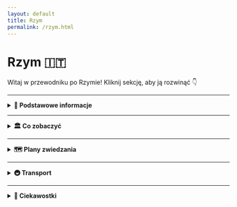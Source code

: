 ```yaml
---
layout: default
title: Rzym
permalink: /rzym.html
---
```


# Rzym 🇮🇹

Witaj w przewodniku po Rzymie! Kliknij sekcję, aby ją rozwinąć 👇

---

<details>
  <summary><strong>📌 Podstawowe informacje</strong></summary>
  <p><strong>Rzym</strong> (wł. <em>Roma</em>) to stolica Włoch i jedno z najstarszych nieprzerwanie zamieszkanych miast w Europie. Położony w środkowej części kraju, nad rzeką Tyber, Rzym jest nie tylko ważnym ośrodkiem administracyjnym, ale też historycznym i kulturalnym centrum świata zachodniego.</p>

  <h3>Kluczowe fakty:</h3>
  <ul>
    <li><strong>Kraj:</strong> Włochy</li>
    <li><strong>Region:</strong> Lacjum</li>
    <li><strong>Ludność:</strong> ok. 2,8 miliona mieszkańców</li>
    <li><strong>Język urzędowy:</strong> włoski</li>
    <li><strong>Waluta:</strong> euro (EUR)</li>
    <li><strong>Strefa czasowa:</strong> CET (UTC+1), w lecie CEST (UTC+2)</li>
    <li><strong>Lotniska:</strong> Fiumicino (FCO), Ciampino (CIA)</li>
  </ul>

  <h3>Dlaczego warto odwiedzić Rzym?</h3>
  <p>Rzym to miasto o niesamowitym dziedzictwie – przez tysiące lat był centrum Cesarstwa Rzymskiego, a później Kościoła Katolickiego. Znajduje się tu Watykan – najmniejsze państwo świata i siedziba papieża. Rzym to także miasto muzeów, placów, fontann, starożytnych ruin i wyśmienitej włoskiej kuchni.</p>
</details>

---

<details>
  <summary><strong>🏛️ Co zobaczyć</strong></summary>
  <details>
  <summary><strong>🏟️ Koloseum – jak zwiedzać i kupić bilety</strong></summary>
  <p><strong>Koloseum</strong> (wł. <em>Colosseo</em>) to największy amfiteatr starożytnego Rzymu i jeden z najsłynniejszych zabytków świata. Zbudowane w I wieku n.e., mieściło nawet 50 tysięcy widzów i było miejscem walk gladiatorów, pokazów i rekonstrukcji bitew. Dziś to symbol Wiecznego Miasta.</p>

  <h3>Jak dotrzeć?</h3>
  <ul>
    <li>Znajduje się w centrum Rzymu, przy stacji metra <strong>Colosseo</strong> (linia B).</li>
  </ul>

  <h3>Godziny otwarcia</h3>
  <ul>
    <li><strong>Codziennie</strong>: od 9:00 do ok. 19:00 (ostatnie wejście godzinę wcześniej)</li>
    <li><strong>Zamknięte</strong>: 25 grudnia i 1 stycznia</li>
  </ul>

  <h3>Rodzaje biletów</h3>
  <ul>
    <li><strong>Bilet standardowy</strong> (~18€): Koloseum, Forum Romanum i Palatyn, ważny 24h</li>
    <li><strong>Z audio przewodnikiem</strong> lub <strong>z przewodnikiem</strong></li>
    <li><strong>Bilet Arena Floor</strong>: wejście na arenę</li>
    <li><strong>Underground & Upper Levels</strong>: podziemia i wyższe piętra – tylko z przewodnikiem</li>
  </ul>

  <h3>Gdzie kupić bilety?</h3>
  <ul>
    <li>Najlepiej <strong>online z wyprzedzeniem</strong> – duże kolejki na miejscu</li>
    <li>Oficjalna strona: <a href="https://colosseo.it" target="_blank">colosseo.it</a></li>
  </ul>

  <h3>Wskazówki</h3>
  <ul>
    <li>Latem zabierz wodę i czapkę – mało cienia</li>
    <li>Nie zabieraj dużych plecaków – mogą być zakazane</li>
  </ul>

  <h3>Ciekawostka</h3>
  <p>Po upadku Rzymu Koloseum było rozbierane na kamień. Mimo to przetrwało wieki i dziś jest jednym z cudów architektury starożytnej – przyciąga miliony turystów rocznie.</p>
</details>


<details>
  <summary><strong>🏛️ Forum Romanum – serce starożytnego Rzymu</strong></summary>
  <p><strong>Forum Romanum</strong> to najważniejsze miejsce życia publicznego w starożytnym Rzymie – centrum polityczne, religijne i handlowe przez prawie 1000 lat.</p>

  <h3>Co zobaczyć?</h3>
  <ul>
    <li>Łuk Tytusa</li>
    <li>Świątynia Saturna</li>
    <li>Kurii – dawna siedziba senatu</li>
    <li>Bazylika Maksencjusza</li>
    <li>Dom Westalek</li>
  </ul>

  <h3>Informacje praktyczne</h3>
  <ul>
    <li>Wejście przez Koloseum lub wzgórze Palatyn</li>
    <li>W cenie biletu do Koloseum</li>
    <li>Czas zwiedzania: 1–1,5 godziny</li>
  </ul>

  <h3>Ciekawostka</h3>
  <p>Forum popadło w ruinę po upadku cesarstwa i przez wieki było zapomniane – znajdowały się tu... pastwiska!</p>
</details>


<details>
  <summary><strong>⛪ Watykan i Bazylika św. Piotra</strong></summary>
  <p><strong>Watykan</strong> to najmniejsze państwo świata i duchowe centrum katolicyzmu. To siedziba papieża i miejsce pielgrzymek milionów wiernych.</p>

  <h3>Co zobaczyć?</h3>
  <ul>
    <li><strong>Bazylika św. Piotra</strong> – największy kościół chrześcijański na świecie</li>
    <li><strong>Plac św. Piotra</strong> – z kolumnadą Berniniego</li>
    <li><strong>Kopuła Michała Anioła</strong> – panorama Rzymu</li>
    <li><strong>Muzea Watykańskie</strong> – m.in. Kaplica Sykstyńska</li>
  </ul>

  <h3>Wskazówki</h3>
  <ul>
    <li>Wejście do bazyliki – <strong>bezpłatne</strong></li>
    <li>Ubiór: zakryte ramiona i kolana</li>
    <li>Muzea – płatne, lepiej kupić bilety online</li>
  </ul>

  <h3>Ciekawostka</h3>
  <p>Na kopule Bazyliki znajduje się napis po łacinie: „Ty jesteś Piotr, i na tej opoce zbuduję mój Kościół”.</p>
</details>


<details>
  <summary><strong>🕍 Panteon – świątynia wszystkich bogów</strong></summary>
  <p><strong>Panteon</strong> to jedna z najlepiej zachowanych budowli starożytnego Rzymu, zbudowana w II wieku n.e. jako świątynia wszystkich rzymskich bóstw. Dziś to kościół katolicki i miejsce spoczynku wielu wielkich Włochów, m.in. Rafaela.</p>

  <h3>Cechy charakterystyczne</h3>
  <ul>
    <li>Ogromna kopuła z oculusem (otwór w środku dachu)</li>
    <li>Kolumnada z frontu – typowa dla stylu rzymskiego</li>
  </ul>

  <h3>Wstęp</h3>
  <ul>
    <li>Od 2023 roku – płatny (~5€)</li>
    <li>Bilety dostępne na miejscu i online</li>
  </ul>

  <h3>Ciekawostka</h3>
  <p>Kopuła Panteonu była największą na świecie przez ponad 1300 lat – do czasów katedry we Florencji!</p>
</details>


<details>
  <summary><strong>⛲ Fontanna di Trevi – wrzuć monetę!</strong></summary>
  <p><strong>Fontanna di Trevi</strong> to najsłynniejsza fontanna Rzymu, barokowe dzieło ukończone w XVIII wieku. Jej centralną postacią jest Neptun na rydwanie zaprzężonym w morskie konie.</p>

  <h3>Tradycja</h3>
  <ul>
    <li>Wrzuć <strong>1 monetę</strong> – wrócisz do Rzymu</li>
    <li><strong>2 monety</strong> – znajdziesz miłość</li>
    <li><strong>3 monety</strong> – ślub</li>
  </ul>

  <h3>Wskazówki</h3>
  <ul>
    <li>Najlepszy widok: wcześnie rano lub późnym wieczorem</li>
    <li>Zawsze tłoczno – strzeż się kieszonkowców</li>
  </ul>

  <h3>Ciekawostka</h3>
  <p>Codziennie z fontanny wyławia się ponad 3 tysiące euro – pieniądze trafiają do rzymskiej Caritas.</p>
</details>


<details>
  <summary><strong>🏰 Zamek Świętego Anioła</strong></summary>
  <p><strong>Zamek Świętego Anioła</strong> to masywna forteca nad Tybrem, która powstała jako grobowiec cesarza Hadriana. Później pełniła funkcję twierdzy papieskiej, więzienia i arsenału.</p>

  <h3>Co zobaczyć?</h3>
  <ul>
    <li>Taras z panoramicznym widokiem na Rzym</li>
    <li>Dawne cele więzienne</li>
    <li>Przejście dla papieża do Watykanu (Passetto di Borgo)</li>
  </ul>

  <h3>Godziny i bilety</h3>
  <ul>
    <li>Codziennie: 9:00–19:30</li>
    <li>Bilet: ok. 15€</li>
  </ul>

  <h3>Ciekawostka</h3>
  <p>W czasie oblężeń papieże uciekali z Watykanu do zamku tajnym korytarzem. Dziś możesz i Ty nim przejść!</p>
</details>
</details>

---

<details>
  <summary><strong>🗺️ Plany zwiedzania</strong></summary>

  <details>
    <summary><strong>📅 1-dniowy plan</strong></summary>
    <p>
      - Koloseum<br>
      - Forum Romanum<br>
      - Fontanna di Trevi<br>
      - Spacer po Piazza Navona<br>
      - Lody w Gelateria Giolitti
    </p>
  </details>

  <details>
    <summary><strong>📅 2-dniowy plan</strong></summary>
    <p>
      Dzień 1: jak wyżej<br>
      Dzień 2: Watykan, Muzea Watykańskie, Bazylika św. Piotra, Panteon, plac Hiszpański
    </p>
  </details>

  <details>
    <summary><strong>📅 3-dniowy plan</strong></summary>
    <p>
      Dzień 1 i 2: jak wyżej<br>
      Dzień 3: Trastevere, wzgórze Gianicolo, Zamek Świętego Anioła, chill nad Tybrem
    </p>
  </details>

</details>

---

<details>
  <summary><strong>🚇 Transport</strong></summary>
  <ul>
    <li>Metro A i B – prosta sieć, przydatna do najważniejszych punktów</li>
    <li>Autobusy i tramwaje – dobre uzupełnienie</li>
    <li>Spacer – najlepiej!</li>
  </ul>
</details>

---

<details>
  <summary><strong>🤔 Ciekawostki</strong></summary>
  <ul>
    <li>Rzym ma własne metro od 1955 roku, ale kopanie tuneli jest trudne przez ruiny pod ziemią</li>
    <li>W Rzymie działa jeden z najstarszych uniwersytetów w Europie – La Sapienza</li>
  </ul>
</details>
